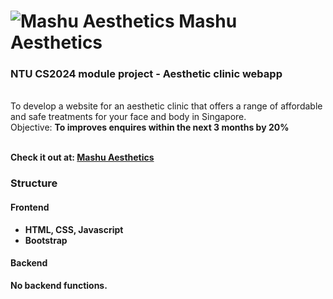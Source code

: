 # ![Mashu Aesthetics](/img/favicon.ico "Mashu Aesthetics") Mashu Aesthetics
### NTU CS2024 module project - Aesthetic clinic webapp
<br>
To develop a website for an aesthetic clinic that offers a range of affordable and safe treatments for your face and body in Singapore.<br>
Objective: <b>To improves enquires within the next 3 months by 20%<b><br><br>

Check it out at: [Mashu Aesthetics](https://novemforxuz.github.io/aesthetic-clinic-cs2024)

### Structure
#### Frontend
- HTML, CSS, Javascript
- Bootstrap

#### Backend
No backend functions.
